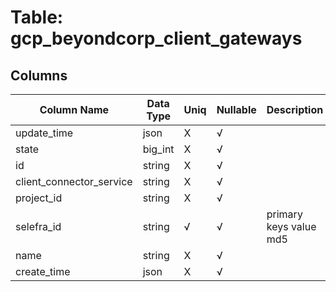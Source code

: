 # Table: gcp_beyondcorp_client_gateways

## Columns 

|  Column Name   |  Data Type  | Uniq | Nullable | Description | 
|  ----  | ----  | ----  | ----  | ---- | 
| update_time | json | X | √ |  | 
| state | big_int | X | √ |  | 
| id | string | X | √ |  | 
| client_connector_service | string | X | √ |  | 
| project_id | string | X | √ |  | 
| selefra_id | string | √ | √ | primary keys value md5 | 
| name | string | X | √ |  | 
| create_time | json | X | √ |  | 


